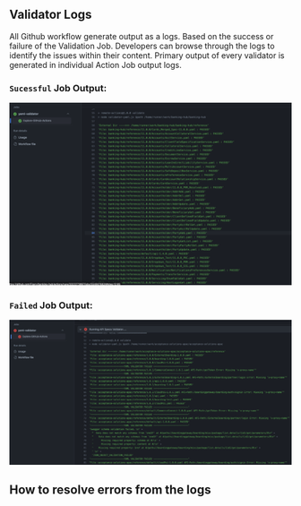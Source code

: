 ## Validator Logs

All Github workflow generate output as a logs. Based on the success or failure of the Validation Job. Developers can browse through the logs to identify the issues within their content. 
Primary output of every validator is generated in individual Action Job output logs. 


### `Sucessful` Job Output: 

![Git Action Job Output](../images/api-validator-pass.png)


### `Failed` Job Output:

![Git Action Job Output](../images/action_error_logs.png)


## How to resolve errors from the logs